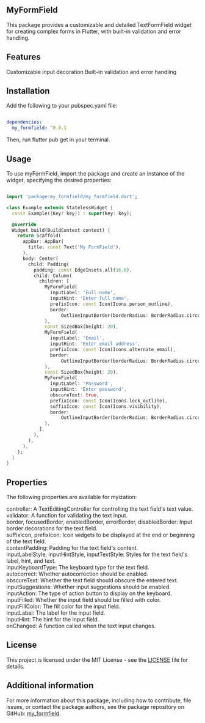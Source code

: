 
<h2>MyFormField</h2>

This package provides a customizable and detailed TextFormField widget for creating complex forms in Flutter, with built-in validation and error handling.

## Features
Customizable input decoration
Built-in validation and error handling

## Installation
Add the following to your pubspec.yaml file:

```yaml

dependencies:
  my_formfield: ^0.0.1

```
Then, run flutter pub get in your terminal.

## Usage
To use myFormField, import the package and create an instance of the widget, specifying the desired properties:

```dart

import 'package:my_formfield/my_formfield.dart';

class Example extends StatelessWidget {
  const Example({Key? key}) : super(key: key);

  @override
  Widget build(BuildContext context) {
    return Scaffold(
      appBar: AppBar(
        title: const Text('My FormField'),
      ),
      body: Center(
        child: Padding(
          padding: const EdgeInsets.all(16.0),
          child: Column(
            children: [
              MyFormField(
                inputLabel: 'Full name',
                inputHint: 'Enter full name',
                prefixIcon: const Icon(Icons.person_outline),
                border:
                    OutlineInputBorder(borderRadius: BorderRadius.circular(12)),
              ),
              const SizedBox(height: 20),
              MyFormField(
                inputLabel: 'Email',
                inputHint: 'Enter email address',
                prefixIcon: const Icon(Icons.alternate_email),
                border:
                    OutlineInputBorder(borderRadius: BorderRadius.circular(12)),
              ),
              const SizedBox(height: 20),
              MyFormField(
                inputLabel: 'Password',
                inputHint: 'Enter password',
                obscureText: true,
                prefixIcon: const Icon(Icons.lock_outline),
                suffixIcon: const Icon(Icons.visibility),
                border:
                    OutlineInputBorder(borderRadius: BorderRadius.circular(12)),
              ),
            ],
          ),
        ),
      ),
    );
  }
}


```
## Properties

The following properties are available for myization:

controller: A TextEditingController for controlling the text field's text value. <br>
validator: A function for validating the text input. <br>
border, focusedBorder, enabledBorder, errorBorder, disabledBorder: Input border decorations for the text field.<br>
suffixIcon, prefixIcon: Icon widgets to be displayed at the end or beginning of the text field.<br>
contentPadding: Padding for the text field's content.<br>
inputLabelStyle, inputHintStyle, inputTextStyle: Styles for the text field's label, hint, and text.<br>
inputKeyboardType: The keyboard type for the text field.<br>
autocorrect: Whether autocorrection should be enabled.<br>
obscureText: Whether the text field should obscure the entered text.<br>
inputSuggestions: Whether input suggestions should be enabled.<br>
inputAction: The type of action button to display on the keyboard.<br>
inputFilled: Whether the input field should be filled with color.<br>
inputFillColor: The fill color for the input field.<br>
inputLabel: The label for the input field.<br>
inputHint: The hint for the input field.<br>
onChanged: A function called when the text input changes.<br>

## License
This project is licensed under the MIT License - see the [LICENSE](/LICENSE) file for details.

## Additional information
For more information about this package, including how to contribute, file issues, or contact the package authors, see the package repository on GitHub: [my_formfield](https://github.com/blaqshyd/my_formfield).





